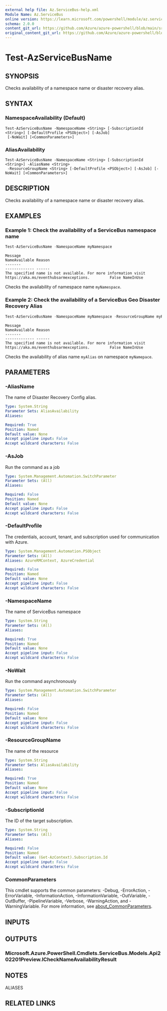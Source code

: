 ```yaml
---
external help file: Az.ServiceBus-help.xml
Module Name: Az.ServiceBus
online version: https://learn.microsoft.com/powershell/module/az.servicebus/test-azservicebusname
schema: 2.0.0
content_git_url: https://github.com/Azure/azure-powershell/blob/main/src/ServiceBus/ServiceBus/help/Test-AzServiceBusName.md
original_content_git_url: https://github.com/Azure/azure-powershell/blob/main/src/ServiceBus/ServiceBus/help/Test-AzServiceBusName.md
---
```


# Test-AzServiceBusName

## SYNOPSIS
Checks availability of a namespace name or disaster recovery alias.

## SYNTAX

### NamespaceAvailability (Default)
```
Test-AzServiceBusName -NamespaceName <String> [-SubscriptionId <String>] [-DefaultProfile <PSObject>] [-AsJob]
 [-NoWait] [<CommonParameters>]
```

### AliasAvailability
```
Test-AzServiceBusName -NamespaceName <String> [-SubscriptionId <String>] -AliasName <String>
 -ResourceGroupName <String> [-DefaultProfile <PSObject>] [-AsJob] [-NoWait] [<CommonParameters>]
```

## DESCRIPTION
Checks availability of a namespace name or disaster recovery alias.

## EXAMPLES

### Example 1: Check the availability of a ServiceBus namespace name
```powershell
Test-AzServiceBusName -NamespaceName myNamespace
```

```output
Message                                                                                                NameAvailable Reason
-------                                                                                                ------------- ------
The specified name is not available. For more information visit https://aka.ms/eventhubsarmexceptions.         False NameInUse
```

Checks the availability of namespace name `myNamespace`.

### Example 2: Check the availability of a ServiceBus Geo Disaster Recovery Alias
```powershell
Test-AzServiceBusName -NamespaceName myNamespace -ResourceGroupName myResourceGroup -AliasName myAlias
```

```output
Message                                                                                                NameAvailable Reason
-------                                                                                                ------------- ------
The specified name is not available. For more information visit https://aka.ms/eventhubsarmexceptions.         False NameInUse
```

Checks the availability of alias name `myAlias` on namespace `myNamepace`.

## PARAMETERS

### -AliasName
The name of Disaster Recovery Config alias.

```yaml
Type: System.String
Parameter Sets: AliasAvailability
Aliases:

Required: True
Position: Named
Default value: None
Accept pipeline input: False
Accept wildcard characters: False
```

### -AsJob
Run the command as a job

```yaml
Type: System.Management.Automation.SwitchParameter
Parameter Sets: (All)
Aliases:

Required: False
Position: Named
Default value: None
Accept pipeline input: False
Accept wildcard characters: False
```

### -DefaultProfile
The credentials, account, tenant, and subscription used for communication with Azure.

```yaml
Type: System.Management.Automation.PSObject
Parameter Sets: (All)
Aliases: AzureRMContext, AzureCredential

Required: False
Position: Named
Default value: None
Accept pipeline input: False
Accept wildcard characters: False
```

### -NamespaceName
The name of ServiceBus namespace

```yaml
Type: System.String
Parameter Sets: (All)
Aliases:

Required: True
Position: Named
Default value: None
Accept pipeline input: False
Accept wildcard characters: False
```

### -NoWait
Run the command asynchronously

```yaml
Type: System.Management.Automation.SwitchParameter
Parameter Sets: (All)
Aliases:

Required: False
Position: Named
Default value: None
Accept pipeline input: False
Accept wildcard characters: False
```

### -ResourceGroupName
The name of the resource

```yaml
Type: System.String
Parameter Sets: AliasAvailability
Aliases:

Required: True
Position: Named
Default value: None
Accept pipeline input: False
Accept wildcard characters: False
```

### -SubscriptionId
The ID of the target subscription.

```yaml
Type: System.String
Parameter Sets: (All)
Aliases:

Required: False
Position: Named
Default value: (Get-AzContext).Subscription.Id
Accept pipeline input: False
Accept wildcard characters: False
```

### CommonParameters
This cmdlet supports the common parameters: -Debug, -ErrorAction, -ErrorVariable, -InformationAction, -InformationVariable, -OutVariable, -OutBuffer, -PipelineVariable, -Verbose, -WarningAction, and -WarningVariable. For more information, see [about_CommonParameters](http://go.microsoft.com/fwlink/?LinkID=113216).

## INPUTS

## OUTPUTS

### Microsoft.Azure.PowerShell.Cmdlets.ServiceBus.Models.Api202201Preview.ICheckNameAvailabilityResult

## NOTES

ALIASES

## RELATED LINKS
